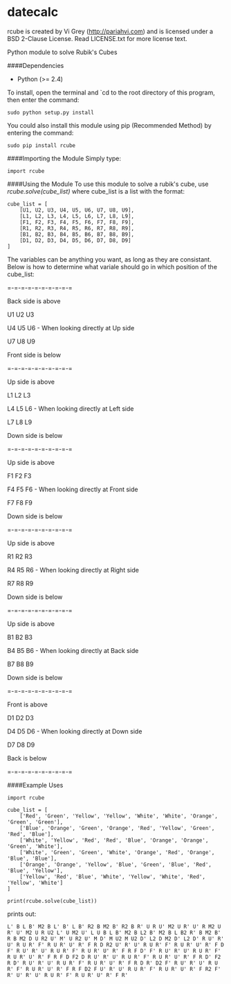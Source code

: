 datecalc
========

rcube is created by Vi Grey (http://pariahvi.com) and is licensed under a BSD 2-Clause License. Read LICENSE.txt for more license text.

Python module to solve Rubik's Cubes

####Dependencies
* Python (>= 2.4)

To install, open the terminal and `cd to the root directory of this program, then enter the command:
```
sudo python setup.py install
```

You could also install this module using pip (Recommended Method) by entering the command:
```
sudo pip install rcube
```

####Importing the Module
Simply type:
```
import rcube
```

####Using the Module
To use this module to solve a rubik's cube, use *rcube.solve(cube_list)* where cube_list is a list with the format:

```
cube_list = [
    [U1, U2, U3, U4, U5, U6, U7, U8, U9],
    [L1, L2, L3, L4, L5, L6, L7, L8, L9],
    [F1, F2, F3, F4, F5, F6, F7, F8, F9],
    [R1, R2, R3, R4, R5, R6, R7, R8, R9],
    [B1, B2, B3, B4, B5, B6, B7, B8, B9],
    [D1, D2, D3, D4, D5, D6, D7, D8, D9]
]
```
The variables can be anything you want, as long as they are consistant.  Below is how to determine what variale should go in which position of the cube_list:

=-=-=-=-=-=-=-=-=-=

Back side is above

U1 U2 U3

U4 U5 U6 - When looking directly at Up side

U7 U8 U9

Front side is below

=-=-=-=-=-=-=-=-=-=

Up side is above

L1 L2 L3

L4 L5 L6 - When looking directly at Left side

L7 L8 L9

Down side is below

=-=-=-=-=-=-=-=-=-=

Up side is above

F1 F2 F3

F4 F5 F6 - When looking directly at Front side

F7 F8 F9

Down side is below

=-=-=-=-=-=-=-=-=-=

Up side is above

R1 R2 R3

R4 R5 R6 - When looking directly at Right side

R7 R8 R9

Down side is below

=-=-=-=-=-=-=-=-=-=

Up side is above

B1 B2 B3

B4 B5 B6 - When looking directly at Back side

B7 B8 B9

Down side is below

=-=-=-=-=-=-=-=-=-=

Front is above

D1 D2 D3

D4 D5 D6 - When looking directly at Down side

D7 D8 D9

Back is below

=-=-=-=-=-=-=-=-=-=

####Example Uses
```
import rcube

cube_list = [
    ['Red', 'Green', 'Yellow', 'Yellow', 'White', 'White', 'Orange', 'Green', 'Green'],
    ['Blue', 'Orange', 'Green', 'Orange', 'Red', 'Yellow', 'Green', 'Red', 'Blue'],
    ['White', 'Yellow', 'Red', 'Red', 'Blue', 'Orange', 'Orange', 'Green', 'White'],
    ['White', 'Green', 'Green', 'White', 'Orange', 'Red', 'Orange', 'Blue', 'Blue'],
    ['Orange', 'Orange', 'Yellow', 'Blue', 'Green', 'Blue', 'Red', 'Blue', 'Yellow'],
    ['Yellow', 'Red', 'Blue', 'White', 'Yellow', 'White', 'Red', 'Yellow', 'White']
]

print(rcube.solve(cube_list))
```
prints out:
```
L' B L B' M2 B L' B' L B' R2 B M2 B' R2 B R' U R U' M2 U R' U' R M2 U R' U' M2 U R U2 L' U M2 U' L U B L B' M2 B L2 B' M2 B L B2 R' B M2 B' R B M2 D U R2 U' M' U R2 U' M D' M U2 M U2 D' L2 D M2 D' L2 D' R U' R' U' R U R' F' R U R' U' R' F R D R2 U' R' U' R U R' F' R U R' U' R' F D F' R U' R' U' R U R' F' R U R' U' R' F R F D' F' R U' R' U' R U R' F' R U R' U' R' F R F D F2 D R U' R' U' R U R' F' R U R' U' R' F R D' F2 R D' R U' R' U' R U R' F' R U R' U' R' F R D R' D2 F' R U' R' U' R U R' F' R U R' U' R' F R F D2 F U' R' U' R U R' F' R U R' U' R' F R2 F' R' U' R' U' R U R' F' R U R' U' R' F R'
```
